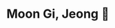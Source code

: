 # Moon Gi, Jeong 👋

<!--
**wjdansrl7/wjdansrl7** is a ✨ _special_ ✨ repository because its `README.md` (this file) appears on your GitHub profile.

Here are some ideas to get you started:

### [![Solved.ac Profile](http://mazassumnida.wtf/api/v2/generate_badge?boj=wjdansrl7)](https://solved.ac/wjdansrl7/)
- 🔭 I’m currently working on ...
- 🌱 I’m currently learning ...
- 👯 I’m looking to collaborate on ...
- 🤔 I’m looking for help with ...
- 💬 Ask me about ...
- 📫 How to reach me: ...
- 😄 Pronouns: ...
- ⚡ Fun fact: ...
-->
